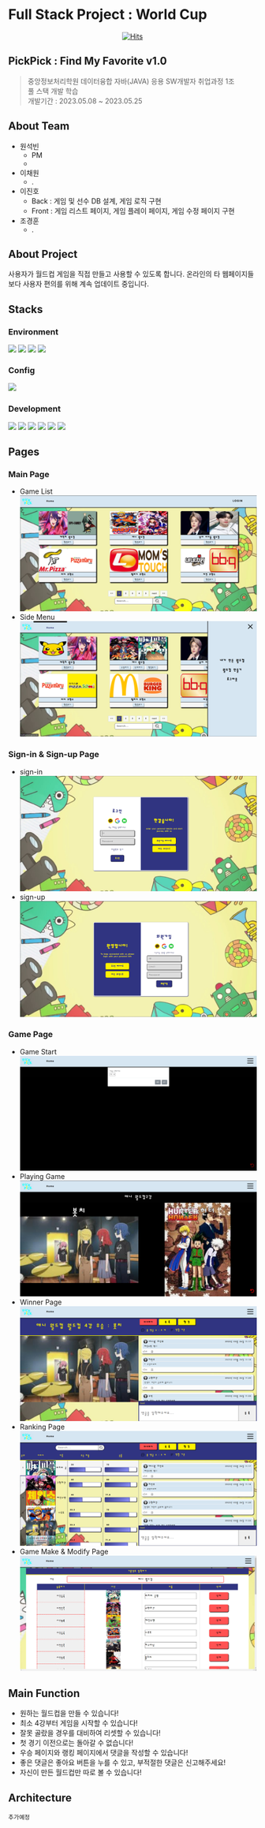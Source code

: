 # Full Stack Project : World Cup

<div align="center">

[![Hits](https://hits.seeyoufarm.com/api/count/incr/badge.svg?url=https%3A%2F%2Fgithub.com%2Fjava-4th-team-project-2023%2Fworld-cup&count_bg=%232DC3C4&title_bg=%2361AE37&icon=&icon_color=%23E7E7E7&title=hits&edge_flat=false)](https://github.com/java-4th-team-project-2023/world-cup)

</div>

## PickPick : Find My Favorite v1.0

> 중앙정보처리학원 데이터융합 자바(JAVA) 응용 SW개발자 취업과정 1조<br>
> 풀 스택 개발 학습 <br>
> 개발기간 : 2023.05.08 ~ 2023.05.25

## About Team

- 원석빈
  - PM
  - 
- 이채원
  - .
- 이진호
  - Back : 게임 및 선수 DB 설계, 게임 로직 구현
  - Front : 게임 리스트 페이지, 게임 플레이 페이지, 게임 수정 페이지 구현
- 조경훈
  - .

## About Project



사용자가 월드컵 게임을 직접 만들고 사용할 수 있도록 합니다. 온라인의 타 웹페이지들 보다 사용자 편의를 위해 계속 업데이트 중입니다.


## Stacks 

### Environment

<div>

<img src="https://img.shields.io/badge/visual studio code-007ACC?style=for-the-badge&logo=visualstudiocode&logoColor=white"> 
<img src="https://img.shields.io/badge/intellij-000000?style=for-the-badge&logo=intellijidea&logoColor=white"> 
<img src="https://img.shields.io/badge/git-F05032?style=for-the-badge&logo=git&logoColor=white"> 
<img src="https://img.shields.io/badge/github-181717?style=for-the-badge&logo=github&logoColor=white"> 

</div>

### Config

<div>

<img src="https://img.shields.io/badge/gradle-02303A?style=for-the-badge&logo=gradle&logoColor=white">

</div>

### Development

<div>

<img src="https://img.shields.io/badge/java-FFFFFF?style=for-the-badge&logo=openjdk&logoColor=black"> 
<img src="https://img.shields.io/badge/html5-E34F26?style=for-the-badge&logo=html5&logoColor=white"> 
<img src="https://img.shields.io/badge/css-1572B6?style=for-the-badge&logo=css3&logoColor=white"> 
<img src="https://img.shields.io/badge/javascript-F7DF1E?style=for-the-badge&logo=javascript&logoColor=black"> 
<img src="https://img.shields.io/badge/mariaDB-003545?style=for-the-badge&logo=mariaDB&logoColor=white"> 
<img src="https://img.shields.io/badge/springboot-6DB33F?style=for-the-badge&logo=springboot&logoColor=white">

</div>

## Pages

### Main Page 
- Game List
![메인 페이지.PNG](readmeSources%2F%EB%A9%94%EC%9D%B8%20%ED%8E%98%EC%9D%B4%EC%A7%80.PNG)
- Side Menu
![사이드 메뉴.PNG](readmeSources%2F%EC%82%AC%EC%9D%B4%EB%93%9C%20%EB%A9%94%EB%89%B4.PNG)
### Sign-in & Sign-up Page

- sign-in
![로그인 페이지.PNG](readmeSources%2F%EB%A1%9C%EA%B7%B8%EC%9D%B8%20%ED%8E%98%EC%9D%B4%EC%A7%80.PNG)
- sign-up
![회원가입 페이지.PNG](readmeSources%2F%ED%9A%8C%EC%9B%90%EA%B0%80%EC%9E%85%20%ED%8E%98%EC%9D%B4%EC%A7%80.PNG)

### Game Page

- Game Start
![게임 시작.PNG](readmeSources%2F%EA%B2%8C%EC%9E%84%20%EC%8B%9C%EC%9E%91.PNG)
- Playing Game
![게임 진행.PNG](readmeSources%2F%EA%B2%8C%EC%9E%84%20%EC%A7%84%ED%96%89.PNG)
- Winner Page
![우승 페이지.PNG](readmeSources%2F%EC%9A%B0%EC%8A%B9%20%ED%8E%98%EC%9D%B4%EC%A7%80.PNG)
- Ranking Page
![랭킹 페이지.PNG](readmeSources%2F%EB%9E%AD%ED%82%B9%20%ED%8E%98%EC%9D%B4%EC%A7%80.PNG)
- Game Make & Modify Page
![수정 및 만들기 페이지.PNG](readmeSources%2F%EC%88%98%EC%A0%95%20%EB%B0%8F%20%EB%A7%8C%EB%93%A4%EA%B8%B0%20%ED%8E%98%EC%9D%B4%EC%A7%80.PNG)

## Main Function
- 원하는 월드컵을 만들 수 있습니다!
- 최소 4강부터 게임을 시작할 수 있습니다!
- 잘못 골랐을 경우를 대비하여 리셋할 수 있습니다!
- 첫 경기 이전으로는 돌아갈 수 없습니다!
- 우승 페이지와 랭킹 페이지에서 댓글을 작성할 수 있습니다!
- 좋은 댓글은 좋아요 버튼을 누를 수 있고, 부적절한 댓글은 신고해주세요!
- 자신이 만든 월드컵만 따로 볼 수 있습니다!

## Architecture

```추가예정```

